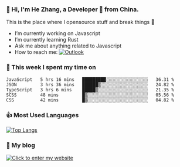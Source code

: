 ### 👋 Hi, I'm He Zhang, a Developer 🚀 from China.

This is the place where I opensource stuff and break things :rofl:

- I’m currently working on Javascript
- I’m currently learning Rust
- Ask me about anything related to Javascript
- How to reach me: [![Outlook](https://img.shields.io/badge/-Outlook-0078D4?style=flat&logo=Microsoft-Outlook&logoColor=white)](mailto:zhanghecool@outlook.com)

### 💪 This week I spent my time on 
<!--START_SECTION:waka-->
```text
JavaScript   5 hrs 16 mins   █████████░░░░░░░░░░░░░░░░   36.31 % 
JSON         3 hrs 36 mins   ██████▒░░░░░░░░░░░░░░░░░░   24.82 % 
TypeScript   3 hrs 6 mins    █████▒░░░░░░░░░░░░░░░░░░░   21.35 % 
SCSS         48 mins         █▒░░░░░░░░░░░░░░░░░░░░░░░   05.56 % 
CSS          42 mins         █▒░░░░░░░░░░░░░░░░░░░░░░░   04.82 % 
```
<!--END_SECTION:waka-->

### 👍 Most Used Languages
[![Top Langs](https://github-readme-stats.vercel.app/api/top-langs/?username=zhanghecool&layout=compact)](https://zhanghe.cool)

### 🌈 My blog 
[![Click to enter my website](https://cdn.jsdelivr.net/gh/zhanghecool/assets/images/gif/zhanghecools.gif)](https://zhanghe.cool)
